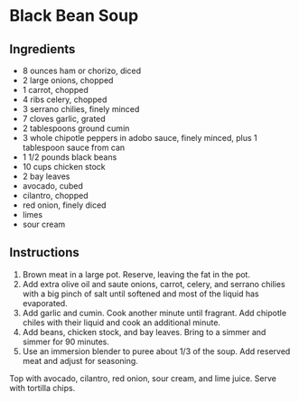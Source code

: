 # Black Bean Soup

## Ingredients

- 8 ounces ham or chorizo, diced
- 2 large onions, chopped
- 1 carrot, chopped
- 4 ribs celery, chopped
- 3 serrano chilies, finely minced
- 7 cloves garlic, grated
- 2 tablespoons ground cumin
- 3 whole chipotle peppers in adobo sauce, finely minced, plus 1 tablespoon sauce from can
- 1 1/2 pounds black beans
- 10 cups chicken stock
- 2 bay leaves
- avocado, cubed
- cilantro, chopped
- red onion, finely diced
- limes
- sour cream

## Instructions

1. Brown meat in a large pot. Reserve, leaving the fat in the pot.
2. Add extra olive oil and saute onions, carrot, celery, and serrano chilies with a big pinch of salt until softened and most of the liquid has evaporated.
3. Add garlic and cumin. Cook another minute until fragrant. Add chipotle chiles with their liquid and cook an additional minute.
4. Add beans, chicken stock, and bay leaves. Bring to a simmer and simmer for 90 minutes.
5. Use an immersion blender to puree about 1/3 of the soup. Add reserved meat and adjust for seasoning.

Top with avocado, cilantro, red onion, sour cream, and lime juice. Serve with tortilla chips.
